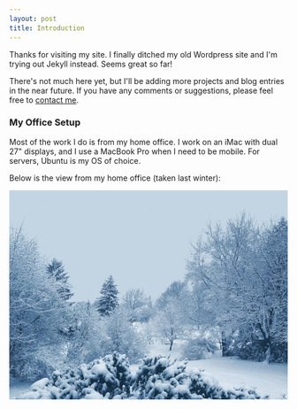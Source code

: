 ```yaml
---
layout: post
title: Introduction
---
```


Thanks for visiting my site.  I finally ditched my old Wordpress site and I'm trying out Jekyll instead.  Seems great so far!

There's not much here yet, but I'll be adding more projects and blog entries in the near future.  If you have any comments or suggestions, please feel free to [contact me](/contact "Contact Me").

### My Office Setup

Most of the work I do is from my home office. I work on an iMac with dual 27" displays, and I use a MacBook Pro when I need to be mobile.  For servers, Ubuntu is my OS of choice.

Below is the view from my home office (taken last winter):

![View from my office](/images/background_sm.png)
